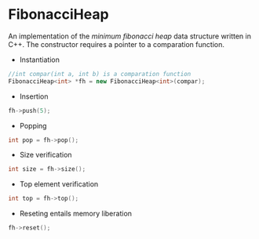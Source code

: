 FibonacciHeap
=============

An implementation of the *minimum fibonacci heap* data structure written in C++. The constructor requires a pointer to a comparation function.

* Instantiation

```cpp
//int compar(int a, int b) is a comparation function
FibonacciHeap<int> *fh = new FibonacciHeap<int>(compar);
```

* Insertion

```cpp
fh->push(5);
```

* Popping

```cpp
int pop = fh->pop();
```

* Size verification

```cpp
int size = fh->size();
```

* Top element verification

```cpp
int top = fh->top();
```

* Reseting entails memory liberation

```cpp
fh->reset();
```
